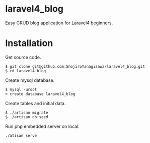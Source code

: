 # laravel4_blog
Easy CRUD blog application for Laravel4 beginners.


# Installation

Get source code.
```
$ git clone git@github.com:ShojiroYanagisawa/laravel4_blog.git
$ cd laravel4_blog
```

Create mysql database.
```
$ mysql -uroot
> create database laravel4_blog
```

Create tables and initial data.
```
$ ./artisan migrate
$ ./artisan db:seed
```

Run php embedded server on local.
```
./atisan serve
```
